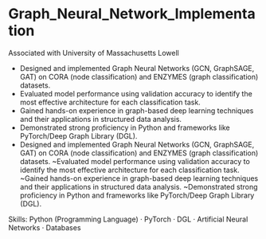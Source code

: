 # Graph_Neural_Network_Implementation
Associated with University of Massachusetts Lowell


- Designed and implemented Graph Neural Networks (GCN, GraphSAGE, GAT) on CORA (node classification) and ENZYMES (graph classification) datasets.
- Evaluated model performance using validation accuracy to identify the most effective architecture for each classification task.
- Gained hands-on experience in graph-based deep learning techniques and their applications in structured data analysis.
- Demonstrated strong proficiency in Python and frameworks like PyTorch/Deep Graph Library (DGL).
- Designed and implemented Graph Neural Networks (GCN, GraphSAGE, GAT) on CORA (node classification) and ENZYMES (graph classification) datasets. ~Evaluated model performance using validation accuracy to identify the most effective architecture for each classification task. ~Gained hands-on experience in graph-based deep learning techniques and their applications in structured data analysis. ~Demonstrated strong proficiency in Python and frameworks like PyTorch/Deep Graph Library (DGL).


Skills: Python (Programming Language) · PyTorch · DGL · Artificial Neural Networks · Databases
